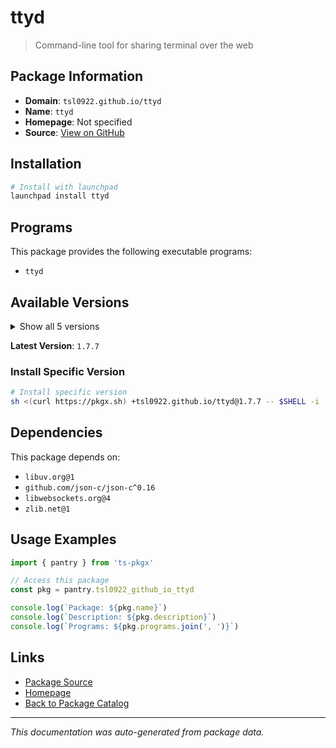 # ttyd

> Command-line tool for sharing terminal over the web

## Package Information

- **Domain**: `tsl0922.github.io/ttyd`
- **Name**: `ttyd`
- **Homepage**: Not specified
- **Source**: [View on GitHub](https://github.com/pkgxdev/pantry/tree/main/projects/tsl0922.github.io/ttyd/package.yml)

## Installation

```bash
# Install with launchpad
launchpad install ttyd
```

## Programs

This package provides the following executable programs:

- `ttyd`

## Available Versions

<details>
<summary>Show all 5 versions</summary>

- `1.7.7`, `1.7.6`, `1.7.5`, `1.7.4`, `1.7.2`

</details>

**Latest Version**: `1.7.7`

### Install Specific Version

```bash
# Install specific version
sh <(curl https://pkgx.sh) +tsl0922.github.io/ttyd@1.7.7 -- $SHELL -i
```

## Dependencies

This package depends on:

- `libuv.org@1`
- `github.com/json-c/json-c^0.16`
- `libwebsockets.org@4`
- `zlib.net@1`

## Usage Examples

```typescript
import { pantry } from 'ts-pkgx'

// Access this package
const pkg = pantry.tsl0922_github_io_ttyd

console.log(`Package: ${pkg.name}`)
console.log(`Description: ${pkg.description}`)
console.log(`Programs: ${pkg.programs.join(', ')}`)
```

## Links

- [Package Source](https://github.com/pkgxdev/pantry/tree/main/projects/tsl0922.github.io/ttyd/package.yml)
- [Homepage](#)
- [Back to Package Catalog](../package-catalog.md)

---

*This documentation was auto-generated from package data.*
